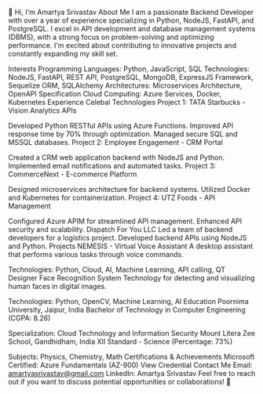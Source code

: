 👋 Hi, I'm Amartya Srivastav
About Me
I am a passionate Backend Developer with over a year of experience specializing in Python, NodeJS, FastAPI, and PostgreSQL. I excel in API development and database management systems (DBMS), with a strong focus on problem-solving and optimizing performance. I'm excited about contributing to innovative projects and constantly expanding my skill set.

Interests
Programming Languages: Python, JavaScript, SQL
Technologies: NodeJS, FastAPI, REST API, PostgreSQL, MongoDB, ExpressJS Framework, Sequelize ORM, SQLAlchemy
Architectures: Microservices Architecture, OpenAPI Specification
Cloud Computing: Azure Services, Docker, Kubernetes
Experience
Celebal Technologies
Project 1: TATA Starbucks - Vision Analytics APIs

Developed Python RESTful APIs using Azure Functions.
Improved API response time by 70% through optimization.
Managed secure SQL and MSSQL databases.
Project 2: Employee Engagement - CRM Portal

Created a CRM web application backend with NodeJS and Python.
Implemented email notifications and automated tasks.
Project 3: CommerceNext - E-commerce Platform

Designed microservices architecture for backend systems.
Utilized Docker and Kubernetes for containerization.
Project 4: UTZ Foods - API Management

Configured Azure APIM for streamlined API management.
Enhanced API security and scalability.
Dispatch For You LLC
Led a team of backend developers for a logistics project.
Developed backend APIs using NodeJS and Python.
Projects
NEMESIS - Virtual Voice Assistant
A desktop assistant that performs various tasks through voice commands.

Technologies: Python, Cloud, AI, Machine Learning, API calling, QT Designer
Face Recognition System
Technology for detecting and visualizing human faces in digital images.

Technologies: Python, OpenCV, Machine Learning, AI
Education
Poornima University, Jaipur, India
Bachelor of Technology in Computer Engineering (CGPA: 8.26)

Specialization: Cloud Technology and Information Security
Mount Litera Zee School, Gandhidham, India
XII Standard - Science (Percentage: 73%)

Subjects: Physics, Chemistry, Math
Certifications & Achievements
Microsoft Certified: Azure Fundamentals (AZ-900)
View Credential
Contact Me
Email: amartyasrivastav@gmail.com
LinkedIn: Amartya Srivastav
Feel free to reach out if you want to discuss potential opportunities or collaborations! 🌱
